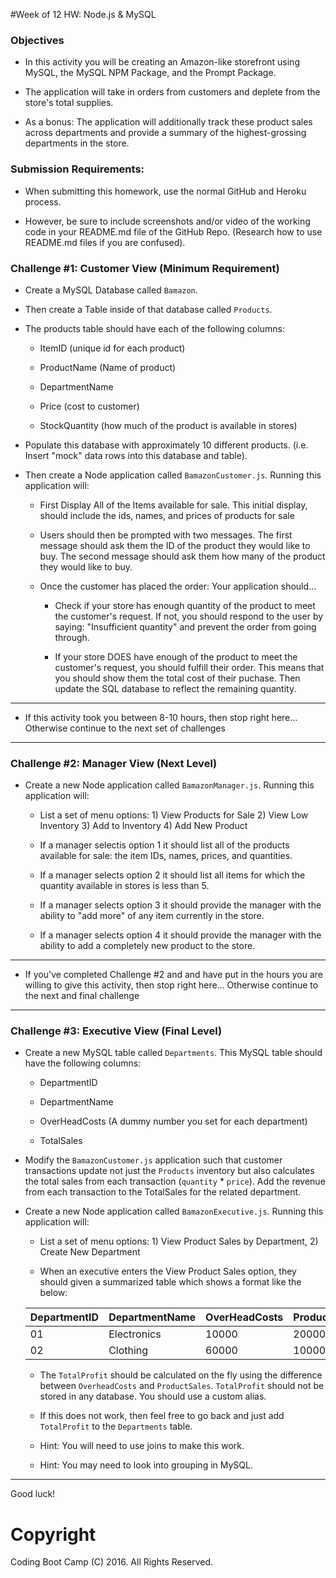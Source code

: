 #Week of 12 HW: Node.js & MySQL

### Objectives

* In this activity you will be creating an Amazon-like storefront using MySQL, the MySQL NPM Package, and the Prompt Package.

* The application will take in orders from customers and deplete from the store's total supplies. 

* As a bonus: The application will additionally track these product sales across departments and provide a summary of the highest-grossing departments in the store.

### Submission Requirements:

* When submitting this homework, use the normal GitHub and Heroku process. 

* However, be sure to include screenshots and/or video of the working code in your README.md file of the GitHub Repo. (Research how to use README.md files if you are confused). 

### Challenge #1: Customer View (Minimum Requirement)

* Create a MySQL Database called `Bamazon`.

* Then create a Table inside of that database called `Products`.

* The products table should have each of the following columns:

	* ItemID (unique id for each product)

	* ProductName (Name of product)

	* DepartmentName 

	* Price (cost to customer)

	* StockQuantity (how much of the product is available in stores)

* Populate this database with approximately 10 different products. (i.e. Insert "mock" data rows into this database and table).

* Then create a Node application called `BamazonCustomer.js`. Running this application will:

	* First Display All of the Items available for sale. This initial display, should include the ids, names, and prices of products for sale

	* Users should then be prompted with two messages. The first message should ask them the ID of the product they would like to buy. The second message should ask them how many of the product they would like to buy.

	* Once the customer has placed the order: Your application should...

		* Check if your store has enough quantity of the product to meet the customer's request. If not, you should respond to the user by saying: "Insufficient quantity" and prevent the order from going through.

		* If your store DOES have enough of the product to meet the customer's request, you should fulfill their order. This means that you should show them the total cost of their puchase. Then update the SQL database to reflect the remaining quantity.

---------------------------------

* If this activity took you between 8-10 hours, then stop right here... Otherwise continue to the next set of challenges

------------------------------------

### Challenge #2: Manager View (Next Level)

* Create a new Node application called `BamazonManager.js`. Running this application will:

	* List a set of menu options: 1) View Products for Sale 2) View Low Inventory 3) Add to Inventory 4) Add New Product

	* If a manager selectis option 1 it should list all of the products available for sale: the item IDs, names, prices, and quantities.

	* If a manager selects option 2 it should list all items for which the quantity available in stores is less than 5. 

	* If a manager selects option 3 it should provide the manager with the ability to "add more" of any item currently in the store. 

	* If a manager selects option 4 it should provide the manager with the ability to add a completely new product to the store.


---------------------------------

* If you've completed Challenge #2 and and have put in the hours you are willing to give this activity, then stop right here... Otherwise continue to the next and final challenge

------------------------------------

### Challenge #3: Executive View (Final Level)

* Create a new MySQL table called `Departments`. This MySQL table should have the following columns:

	* DepartmentID

	* DepartmentName

	* OverHeadCosts (A dummy number you set for each department)

	* TotalSales

* Modify the `BamazonCustomer.js` application such that customer transactions update not just the `Products` inventory but also calculates the total sales from each transaction (`quantity` * `price`). Add the revenue from each transaction to the TotalSales for the related department.

* Create a new Node application called `BamazonExecutive.js`. Running this application will:

	* List a set of menu options: 1) View Product Sales by Department, 2) Create New Department

	* When an executive enters the View Product Sales option, they should given a summarized table which shows a format like the below:

	| DepartmentID | DepartmentName | OverHeadCosts | ProductSales | TotalProfit |
	|--------------|----------------|---------------|--------------|-------------|
	| 01           | Electronics    | 10000         | 20000        | 10000       |
	| 02           | Clothing       | 60000         | 100000       | 40000       |


	* The `TotalProfit` should be calculated on the fly using the difference between `OverheadCosts` and `ProductSales`. `TotalProfit` should not be stored in any database. You should use a custom alias. 

	* If this does not work, then feel free to go back and just add `TotalProfit` to the `Departments` table.

	* Hint: You will need to use joins to make this work. 

	* Hint: You may need to look into grouping in MySQL.

----------------------

Good luck!

# Copyright
Coding Boot Camp (C) 2016. All Rights Reserved.